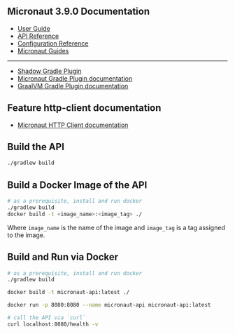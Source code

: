 ## Micronaut 3.9.0 Documentation

- [User Guide](https://docs.micronaut.io/3.9.0/guide/index.html)
- [API Reference](https://docs.micronaut.io/3.9.0/api/index.html)
- [Configuration Reference](https://docs.micronaut.io/3.9.0/guide/configurationreference.html)
- [Micronaut Guides](https://guides.micronaut.io/index.html)
---

- [Shadow Gradle Plugin](https://plugins.gradle.org/plugin/com.github.johnrengelman.shadow)
- [Micronaut Gradle Plugin documentation](https://micronaut-projects.github.io/micronaut-gradle-plugin/latest/)
- [GraalVM Gradle Plugin documentation](https://graalvm.github.io/native-build-tools/latest/gradle-plugin.html)
## Feature http-client documentation

- [Micronaut HTTP Client documentation](https://docs.micronaut.io/latest/guide/index.html#httpClient)

## Build the API
```bash
./gradlew build
```

## Build a Docker Image of the API
```bash
# as a prerequisite, install and run docker
./gradlew build
docker build -t <image_name>:<image_tag> ./
```

Where `image_name` is the name of the image and `image_tag` is a tag assigned to the image.


## Build and Run via Docker
```bash
# as a prerequisite, install and run docker
./gradlew build

docker build -t micronaut-api:latest ./

docker run -p 8080:8080 --name micronaut-api micronaut-api:latest

# call the API via `curl`
curl localhost:8080/health -v
```
